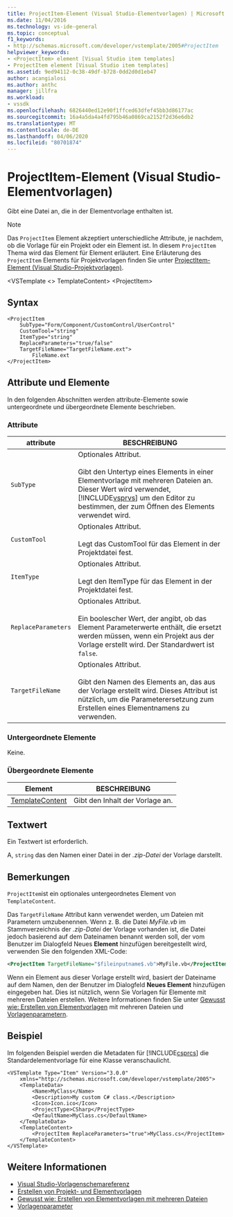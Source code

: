 ```yaml
---
title: ProjectItem-Element (Visual Studio-Elementvorlagen) | Microsoft Docs
ms.date: 11/04/2016
ms.technology: vs-ide-general
ms.topic: conceptual
f1_keywords:
- http://schemas.microsoft.com/developer/vstemplate/2005#ProjectItem
helpviewer_keywords:
- <ProjectItem> element [Visual Studio item templates]
- ProjectItem element [Visual Studio item templates]
ms.assetid: 9ed94112-0c38-49df-b728-0dd2d0d1eb47
author: acangialosi
ms.author: anthc
manager: jillfra
ms.workload:
- vssdk
ms.openlocfilehash: 6826440ed12e90f1ffced63dfef45bb3d86177ac
ms.sourcegitcommit: 16a4a5da4a4fd795b46a0869ca2152f2d36e6db2
ms.translationtype: MT
ms.contentlocale: de-DE
ms.lasthandoff: 04/06/2020
ms.locfileid: "80701874"
---
```

# <a name="projectitem-element-visual-studio-item-templates"></a>ProjectItem-Element (Visual Studio-Elementvorlagen)
Gibt eine Datei an, die in der Elementvorlage enthalten ist.

> [!NOTE]
> Das `ProjectItem` Element akzeptiert unterschiedliche Attribute, je nachdem, ob die Vorlage für ein Projekt oder ein Element ist. In diesem `ProjectItem` Thema wird das Element für Element erläutert. Eine Erläuterung des `ProjectItem` Elements für Projektvorlagen finden Sie unter [ProjectItem-Element (Visual Studio-Projektvorlagen)](../extensibility/projectitem-element-visual-studio-project-templates.md).

 \<VSTemplate \<> TemplateContent> \<ProjectItem>

## <a name="syntax"></a>Syntax

```
<ProjectItem
    SubType="Form/Component/CustomControl/UserControl"
    CustomTool="string"
    ItemType="string"
    ReplaceParameters="true/false"
    TargetFileName="TargetFileName.ext">
        FileName.ext
</ProjectItem>
```

## <a name="attributes-and-elements"></a>Attribute und Elemente
 In den folgenden Abschnitten werden attribute-Elemente sowie untergeordnete und übergeordnete Elemente beschrieben.

### <a name="attributes"></a>Attribute

| attribute | BESCHREIBUNG |
|---------------------| - |
| `SubType` | Optionales Attribut.<br /><br /> Gibt den Untertyp eines Elements in einer Elementvorlage mit mehreren Dateien an. Dieser Wert wird verwendet, [!INCLUDE[vsprvs](../code-quality/includes/vsprvs_md.md)] um den Editor zu bestimmen, der zum Öffnen des Elements verwendet wird. |
| `CustomTool` | Optionales Attribut.<br /><br /> Legt das CustomTool für das Element in der Projektdatei fest. |
| `ItemType` | Optionales Attribut.<br /><br /> Legt den ItemType für das Element in der Projektdatei fest. |
| `ReplaceParameters` | Optionales Attribut.<br /><br /> Ein boolescher Wert, der angibt, ob das Element Parameterwerte enthält, die ersetzt werden müssen, wenn ein Projekt aus der Vorlage erstellt wird. Der Standardwert ist `false`. |
| `TargetFileName` | Optionales Attribut.<br /><br /> Gibt den Namen des Elements an, das aus der Vorlage erstellt wird. Dieses Attribut ist nützlich, um die Parameterersetzung zum Erstellen eines Elementnamens zu verwenden. |

### <a name="child-elements"></a>Untergeordnete Elemente
 Keine.

### <a name="parent-elements"></a>Übergeordnete Elemente

|Element|BESCHREIBUNG|
|-------------|-----------------|
|[TemplateContent](../extensibility/templatecontent-element-visual-studio-templates.md)|Gibt den Inhalt der Vorlage an.|

## <a name="text-value"></a>Textwert
 Ein Textwert ist erforderlich.

 A, `string` das den Namen einer Datei in der *.zip-Datei* der Vorlage darstellt.

## <a name="remarks"></a>Bemerkungen
 `ProjectItem`ist ein optionales untergeordnetes Element von `TemplateContent`.

 Das `TargetFileName` Attribut kann verwendet werden, um Dateien mit Parametern umzubenennen. Wenn z. B. die Datei *MyFile.vb* im Stammverzeichnis der *.zip-Datei* der Vorlage vorhanden ist, die Datei jedoch basierend auf dem Dateinamen benannt werden soll, der vom Benutzer im Dialogfeld Neues **Element** hinzufügen bereitgestellt wird, verwenden Sie den folgenden XML-Code:

```xml
<ProjectItem TargetFileName="$fileinputname$.vb">MyFile.vb</ProjectItem>
```

 Wenn ein Element aus dieser Vorlage erstellt wird, basiert der Dateiname auf dem Namen, den der Benutzer im Dialogfeld **Neues Element** hinzufügen eingegeben hat. Dies ist nützlich, wenn Sie Vorlagen für Elemente mit mehreren Dateien erstellen. Weitere Informationen finden Sie unter [Gewusst wie: Erstellen von Elementvorlagen](../ide/how-to-create-multi-file-item-templates.md) mit mehreren Dateien und [Vorlagenparametern](../ide/template-parameters.md).

## <a name="example"></a>Beispiel
 Im folgenden Beispiel werden die Metadaten für [!INCLUDE[csprcs](../data-tools/includes/csprcs_md.md)] die Standardelementvorlage für eine Klasse veranschaulicht.

```
<VSTemplate Type="Item" Version="3.0.0"
    xmlns="http://schemas.microsoft.com/developer/vstemplate/2005">
    <TemplateData>
        <Name>MyClass</Name>
        <Description>My custom C# class.</Description>
        <Icon>Icon.ico</Icon>
        <ProjectType>CSharp</ProjectType>
        <DefaultName>MyClass.cs</DefaultName>
    </TemplateData>
    <TemplateContent>
        <ProjectItem ReplaceParameters="true">MyClass.cs</ProjectItem>
    </TemplateContent>
</VSTemplate>
```

## <a name="see-also"></a>Weitere Informationen
- [Visual Studio-Vorlagenschemareferenz](../extensibility/visual-studio-template-schema-reference.md)
- [Erstellen von Projekt- und Elementvorlagen](../ide/creating-project-and-item-templates.md)
- [Gewusst wie: Erstellen von Elementvorlagen mit mehreren Dateien](../ide/how-to-create-multi-file-item-templates.md)
- [Vorlagenparameter](../ide/template-parameters.md)
